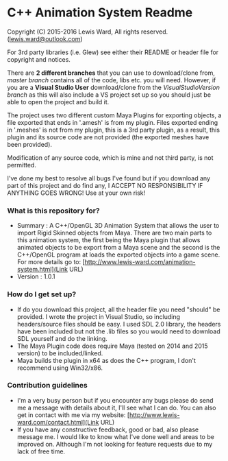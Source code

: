 # C++ Animation System Readme #

Copyright (C) 2015-2016 Lewis Ward, All rights reserved. (lewis.ward@outlook.com)

For 3rd party libraries (i.e. Glew) see either their README or header file for copyright and notices.

There are **2 different branches** that you can use to download/clone from, *master branch* contains all of the code, libs etc. you will need. However, if you are a **Visual Studio User** download/clone from the *VisualStudioVersion branch* as this will also include a VS project set up so you should just be able to open the project and build it.

The project uses two different custom Maya Plugins for exporting objects, a file exported that ends in '.amesh' is from my plugin. Files exported ending in '.meshes' is not from my plugin, this is a 3rd party plugin, as a result, this plugin and its source code are not provided (the exported meshes have been provided).

Modification of any source code, which is mine and not third party, is not permitted. 

I've done my best to resolve all bugs I've found but if you download any part of this project and do find any, I ACCEPT NO RESPONSIBILITY IF ANYTHING GOES WRONG! Use at your own risk!

### What is this repository for? ###

* Summary : A C++/OpenGL 3D Animation System that allows the user to import Rigid Skinned objects from Maya. There are two main parts to this animation system, the first being the Maya plugin that allows animated objects to be export from a Maya scene and the second is the C++/OpenGL program at loads the exported objects into a game scene. For more details go to: [http://www.lewis-ward.com/animation-system.html](Link URL)
* Version : 1.0.1

### How do I get set up? ###

* If do you download this project, all the header file you need "should" be provided. I wrote the project in Visual Studio, so including headers/source files should be easy. I used SDL 2.0 library, the headers have been included but not the .lib files so you would need to download SDL yourself and do the linking. 
* The Maya Plugin code does require Maya (tested on 2014 and 2015 version) to be included/linked. 
* Maya builds the plugin in x64 as does the C++ program, I don't recommend using Win32/x86.

### Contribution guidelines ###

* I'm a very busy person but if you encounter any bugs please do send me a message with details about it, I'll see what I can do. You can also get in contact with me via my website: [http://www.lewis-ward.com/contact.html](Link URL)
* If you have any constructive feedback, good or bad, also please message me. I would like to know what I've done well and areas to be improved on. Although I'm not looking for feature requests due to my lack of free time.